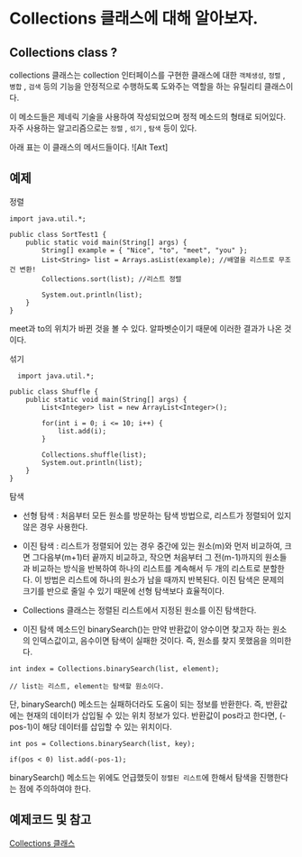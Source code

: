 # Collections 클래스에 대해 알아보자.
## Collections class ?
collections 클래스는 collection 인터페이스를 구현한 클래스에 대한 `객체생성`, `정렬` , `병합` , `검색` 등의 기능을 안정적으로 수행하도록 도와주는 역할을 하는 유틸리티 클래스이다.

이 메소드들은 제네릭 기술을 사용하여 작성되었으며 정적 메소드의 형태로 되어있다.
자주 사용하는 알고리즘으로는 `정렬` , `섞기` , `탐색` 등이 있다.

아래 표는 이 클래스의 메서드들이다.
![Alt Text]

## 예제
정렬
```
import java.util.*;

public class SortTest1 {
    public static void main(String[] args) {
        String[] example = { "Nice", "to", "meet", "you" };
        List<String> list = Arrays.asList(example); //배열을 리스트로 무조건 변환!
        Collections.sort(list); //리스트 정렬

        System.out.println(list);
    }
}
```
meet과 to의 위치가 바뀐 것을 볼 수 있다. 알파벳순이기 때문에 이러한 결과가 나온 것이다.


섞기
```
  import java.util.*;

public class Shuffle {
    public static void main(String[] args) {
        List<Integer> list = new ArrayList<Integer>();

        for(int i = 0; i <= 10; i++) {
            list.add(i);
        }

        Collections.shuffle(list);
        System.out.println(list);
    }
}
```

탐색
- 선형 탐색 : 처음부터 모든 원소를 방문하는 탐색 방법으로, 리스트가 정렬되어 있지 않은 경우 사용한다.

 

- 이진 탐색 : 리스트가 정렬되어 있는 경우 중간에 있는 원소(m)와 먼저 비교하여, 크면 그다음부(m+1)터 끝까지 비교하고, 작으면 처음부터 그 전(m-1)까지의 원소들과 비교하는 방식을 반복하여 하나의 리스트를 계속해서 두 개의 리스트로 분할한다. 이 방법은 리스트에 하나의 원소가 남을 때까지 반복된다. 이진 탐색은 문제의 크기를 반으로 줄일 수 있기 때문에 선형 탐색보다 효율적이다.
- Collections 클래스는 정렬된 리스트에서 지정된 원소를 이진 탐색한다. 



- 이진 탐색 메소드인 binarySearch()는 만약 반환값이 양수이면 찾고자 하는 원소의 인덱스값이고, 음수이면 탐색이 실패한 것이다. 즉, 원소를 찾지 못했음을 의미한다.

 
```
int index = Collections.binarySearch(list, element);

// list는 리스트, element는 탐색할 원소이다.
```
단, binarySearch() 메소드는 실패하더라도 도움이 되는 정보를 반환한다. 즉, 반환값에는 현재의 데이터가 삽입될 수 있는 위치 정보가 있다. 반환값이 pos라고 한다면, (-pos-1)이 해당 데이터를 삽입할 수 있는 위치이다.
```
int pos = Collections.binarySearch(list, key);

if(pos < 0) list.add(-pos-1);
```
binarySearch() 메소드는 위에도 언급했듯이 `정렬된 리스트`에 한해서 탐색을 진행한다는 점에 주의하여야 한다.

## 예제코드 및 참고
<a href = "https://velog.io/@gillog/Collections-%ED%81%B4%EB%9E%98%EC%8A%A4">Collections 클래스</a>
